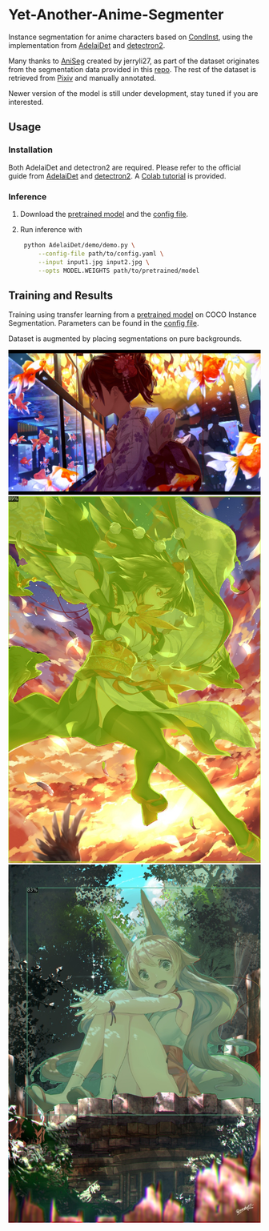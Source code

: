 # Yet-Another-Anime-Segmenter
Instance segmentation for anime characters based on [CondInst](https://arxiv.org/abs/2003.05664), using the implementation from [AdelaiDet](https://github.com/aim-uofa/AdelaiDet) and [detectron2](https://github.com/facebookresearch/detectron2).

Many thanks to [AniSeg](https://github.com/jerryli27/AniSeg) created by jerryli27, as part of the dataset originates from the segmentation data provided in this [repo](https://github.com/jerryli27/AniSeg#about-the-models). The rest of the dataset is retrieved from [Pixiv](https://www.pixiv.net/) and manually annotated.

Newer version of the model is still under development, stay tuned if you are interested.

## Usage
### Installation
Both AdelaiDet and detectron2 are required. Please refer to the official guide from [AdelaiDet](https://github.com/aim-uofa/AdelaiDet#installation) and [detectron2](https://github.com/facebookresearch/detectron2/blob/master/INSTALL.md). A [Colab tutorial](https://github.com/zymk9/Yet-Another-Anime-Segmenter/blob/main/Anime_Segmentation.ipynb) is provided.

### Inference
1. Download the [pretrained model](https://drive.google.com/file/d/1-3S47uS4BSOdPmY0dKy99WA-DA7OUMq5/view?usp=sharing) and the [config file](https://github.com/zymk9/Yet-Another-Anime-Segmenter/blob/main/config.yaml).

2. Run inference with
   ```bash
    python AdelaiDet/demo/demo.py \
        --config-file path/to/config.yaml \
        --input input1.jpg input2.jpg \
        --opts MODEL.WEIGHTS path/to/pretrained/model
   ```
## Training and Results
Training using transfer learning from a [pretrained model](https://github.com/aim-uofa/AdelaiDet#coco-instance-segmentation-baselines-with-condinst) on COCO Instance Segmentation. Parameters can be found in the [config file](https://github.com/zymk9/Yet-Another-Anime-Segmenter/blob/main/config.yaml).

Dataset is augmented by placing segmentations on pure backgrounds.

![sample1](./sample/64535234_p0_seg.jpg)
![sample2](./sample/52206792_p0_seg.jpg)
![sample3](./sample/64113607_p0_seg.jpg)
